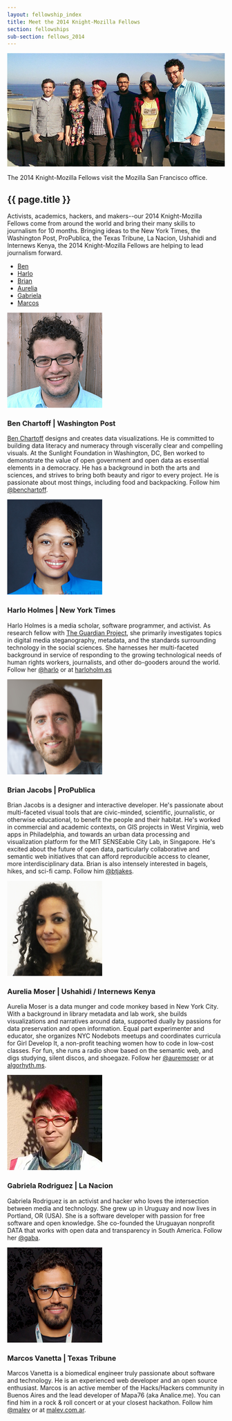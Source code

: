 ```yaml
---
layout: fellowship_index
title: Meet the 2014 Knight-Mozilla Fellows
section: fellowships
sub-section: fellows_2014
---
```

<img src="/media/img/fellows/2014-fellows/2014_fellows_line.jpg" class="topline">
<p class="caption">The 2014 Knight-Mozilla Fellows visit the Mozilla San Francisco office.</p>
<h2>{{ page.title }}</h2>
<p class="bodybig">Activists, academics, hackers, and makers--our 2014 Knight-Mozilla Fellows come from around the world and bring their many skills to journalism for 10 months. Bringing ideas to the New York Times, the Washington Post, ProPublica, the Texas Tribune, La Nacion, Ushahidi and Internews Kenya, the 2014 Knight-Mozilla Fellows are helping to lead journalism forward.</p>
<ul class="fellowslist">
<li><a href="#ben">Ben</a>
<li><a href="#harlo">Harlo</a>
<li><a href="#brian">Brian</a>
<li><a href="#aurelia">Aurelia</a>
<li><a href="#gabriela">Gabriela</a>
<li><a href="#marcos">Marcos</a>
</ul>

<p><img src="/media/img/fellows/2014-fellows/ben-220.png" class="meet meet14" alt="">
<h3 id="ben">Ben Chartoff | Washington Post</h3>
<p><a href="http://www.twitter.com/benchartoff">Ben Chartoff</a> designs and creates data visualizations. He is committed to building data literacy and numeracy through viscerally clear and compelling visuals. At the Sunlight Foundation in Washington, DC, Ben worked to demonstrate the value of open government and open data as essential elements in a democracy. He has a background in both the arts and sciences, and strives to bring both beauty and rigor to every project. He is passionate about most things, including food and backpacking. Follow him <a href="http://www.twitter.com/benchartoff">@benchartoff</a>.

<p><img src="/media/img/fellows/2014-fellows/harlo-220.png" class="meet meet14" alt="">
<h3 id="harlo">Harlo Holmes | New York Times</h3>

<p>Harlo Holmes is a media scholar, software programmer, and activist. As research fellow with <a href="https://guardianproject.info">The Guardian Project</a>, she primarily investigates topics in digital media steganography, metadata, and the standards surrounding technology in the social sciences. She harnesses her multi-faceted background in service of responding to the growing technological needs of human rights workers, journalists, and other do-gooders around the world. Follow her <a href="http://www.twitter.com/harlo">@harlo</a> or at <a href="http://harloholm.es">harloholm.es</a></p>

<p><img src="/media/img/fellows/2014-fellows/brian-220.png" class="meet meet14" alt="">
<h3 id="brian">Brian Jacobs | ProPublica</h3>

<p>Brian Jacobs is a designer and interactive developer. He's passionate about multi-faceted visual tools that are civic-minded, scientific, journalistic, or otherwise educational, to benefit the people and their habitat. He's worked in commercial and academic contexts, on GIS projects in West Virginia, web apps in Philadelphia, and towards an urban data processing and visualization platform for the MIT SENSEable City Lab, in Singapore. He's excited about the future of open data, particularly collaborative and semantic web initiatives that can afford reproducible access to cleaner, more interdisciplinary data. Brian is also intensely interested in bagels, hikes, and sci-fi camp. Follow him <a href="http://www.twitter.com/btjakes">@btjakes</a>.</p>

<p><img src="/media/img/fellows/2014-fellows/aurelia-220.png" class="meet meet14" alt="">
<h3 id="aurelia">Aurelia Moser | Ushahidi / Internews Kenya</h3>

<p>Aurelia Moser is a data munger and code monkey based in New York City. With a background in library metadata and lab work, she builds visualizations and narratives around data, supported dually by passions for data preservation and open information. Equal part experimenter and educator, she organizes NYC Nodebots meetups and coordinates curricula for Girl Develop It, a non-profit teaching women how to code in low-cost classes. For fun, she runs a radio show based on the semantic web, and digs studying, silent discos, and shoegaze. Follow her <a href="http://www.twitter.com/auremoser">@auremoser</a> or at <a href="http://www.algorhyth.ms">algorhyth.ms</a>.

<p><img src="/media/img/fellows/2014-fellows/gabriela-220.png" class="meet meet14" alt="">
<h3 id="gabriela">Gabriela Rodriguez | La Nacion</h3>

<p>Gabriela Rodriguez is an activist and hacker who loves the intersection between media and technology. She grew up in Uruguay and now lives in Portland, OR (USA). She is a software developer with passion for free software and open knowledge. She co-founded the Uruguayan nonprofit DATA that works with open data and transparency in South America. Follow her <a href="http://www.twitter.com/gaba">@gaba</a>.

<p><img src="/media/img/fellows/2014-fellows/marcos-220.png" class="meet meet14" alt="">
<h3 id="marcos">Marcos Vanetta | Texas Tribune</h3>

<p>Marcos Vanetta is a biomedical engineer truly passionate about software and technology. He is an experienced web developer and an open source enthusiast. Marcos is an active member of the Hacks/Hackers community in Buenos Aires and the lead developer of Mapa76 (aka Analice.me). You can find him in a rock & roll concert or at your closest hackathon. Follow him <a href="http://www.twitter.com/malev">@malev</a> or at <a href="http://malev.com.ar">malev.com.ar</a>.
